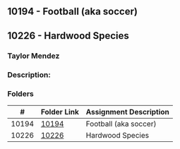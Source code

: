 ## 10194 - Football (aka soccer)
## 10226 - Hardwood Species
### Taylor Mendez 
### Description:

### Folders

|   #     |     Folder Link            |       Assignment Description                    |
| :-----: | -------------------------- | ----------------------------------------------- |
|  10194  | [10194](./)      |      Football (aka soccer)                      |
|  10226  | [10226](./)      |      Hardwood Species                           |

